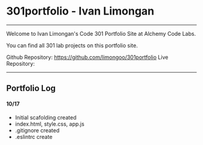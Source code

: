 # 301portfolio - Ivan Limongan
---

Welcome to Ivan Limongan's Code 301 Portfolio Site at Alchemy Code Labs.

You can find all 301 lab projects on this portfolio site.

Github Repository: https://github.com/limongoo/301portfolio
Live Repository: 

--- 

## Portfolio Log

#### 10/17
- Initial scafolding created
- index.html, style.css, app.js
- .gitignore created
- .eslintrc create